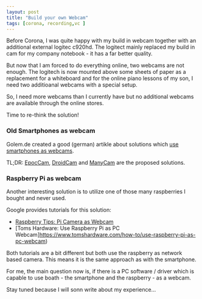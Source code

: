 ```yaml
---
layout: post
title: "Build your own Webcam"
tags: [corona, recording,vc ]
---
```


Before Corona, I was quite happy with my build in webcam together with an additional external logitec c920hd.
The logitect mainly replaced my build in cam for my company notebook - it has a far better quality.

But now that I am forced to do everything online, two webcams are not enough.
The logitech is now mounted above some sheets of paper as a replacement for a whiteboard
and for the online piano lessons of my son, I need two additioanal webcams with a special setup.

So, I need more webcams than I currently have but no additional webcams are available through the online stores.

Time to re-think the solution!

### Old Smartphones as webcam

Golem.de created a good (german) artikle about solutions which [use smartphones as webcams](https://www.golem.de/news/webcam-alternativen-angeschaut-das-smartphone-als-webcam-nutzen-2004-147863.html).

TL;DR: [EpocCam](https://www.kinoni.com/#), [DroidCam](http://www.dev47apps.com/) and [ManyCam](https://manycam.com/) are the proposed solutions.

### Raspberry Pi as webcam

Another interesting solution is to utilize one of those many raspberries I bought and never used.

Google provides tutorials for this solution:

* [Raspberry Tips: Pi Camera as Webcam](https://raspberrytips.com/raspberry-pi-camera-as-webcam/)
* [Toms Hardware: Use Raspberry Pi as PC Webcam]https://www.tomshardware.com/how-to/use-raspberry-pi-as-pc-webcam)

Both tutorials are a bit different but both use the raspberry as network based camera.
This means it is the same approach as with the smartphone.

For me, the main question now is, if there is a PC software / driver which is capable to use boath - the smartphone and the raspberry - as a webcam.

Stay tuned because I will sonn write about my experience...